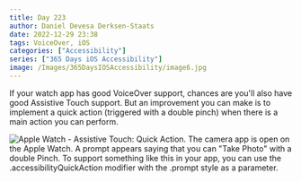 ```yaml
---
title: Day 223
author: Daniel Devesa Derksen-Staats
date: 2022-12-29 23:38
tags: VoiceOver, iOS
categories: ["Accessibility"]
series: ["365 Days iOS Accessibility"]
image: /Images/365DaysIOSAccessibility/image6.jpg
---
```


If your watch app has good VoiceOver support, chances are you'll also have good Assistive Touch support. But an improvement you can make is to implement a quick action (triggered with a double pinch) when there is a main action you can perform.

![Apple Watch - Assistive Touch: Quick Action. The camera app is open on the Apple Watch. A prompt appears saying that you can "Take Photo" with a double Pinch. To support something like this in your app, you can use the .accessibilityQuickAction modifier with the .prompt style as a parameter.](/Images/365DaysIOSAccessibility/image6.jpg)
